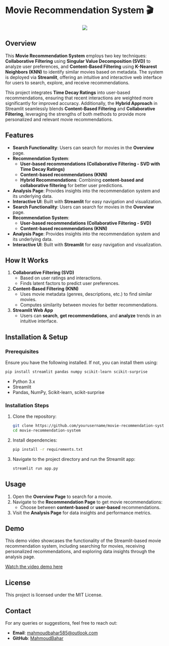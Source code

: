 # Movie Recommendation System 🎬

<div align="center">
  <a href="https://hits.seeyoufarm.com">
    <img src="https://hits.seeyoufarm.com/api/count/incr/badge.svg?url=https%3A%2F%2Fgithub.com%2FMahmoudBahar%2FMovie-Recommendation&count_bg=%2379C83D&title_bg=%23555555&icon=themoviedatabase.svg&icon_color=%23E7E7E7&title=hits&edge_flat=false">
  </a>
</div>


## Overview

This **Movie Recommendation System** employs two key techniques: **Collaborative Filtering** using **Singular Value Decomposition (SVD)** to analyze user preferences, and **Content-Based Filtering** using **K-Nearest Neighbors (KNN)** to identify similar movies based on metadata. The system is deployed via **Streamlit**, offering an intuitive and interactive web interface for users to search, explore, and receive recommendations.

This project integrates **Time Decay Ratings** into user-based recommendations, ensuring that recent interactions are weighted more significantly for improved accuracy. Additionally, the **Hybrid Approach** in Streamlit seamlessly blends **Content-Based Filtering** and **Collaborative Filtering**, leveraging the strengths of both methods to provide more personalized and relevant movie recommendations.

## Features
- **Search Functionality**: Users can search for movies in the **Overview** page.
- **Recommendation System**:
  - **User-based recommendations (Collaborative Filtering - SVD with Time Decay Ratings)**
  - **Content-based recommendations (KNN)**
  - **Hybrid Recommendations**: Combining **content-based and collaborative filtering** for better user predictions.
- **Analysis Page**: Provides insights into the recommendation system and its underlying data.
- **Interactive UI**: Built with **Streamlit** for easy navigation and visualization.
- **Search Functionality**: Users can search for movies in the **Overview** page.
- **Recommendation System**:
  - **User-based recommendations (Collaborative Filtering - SVD)**
  - **Content-based recommendations (KNN)**
- **Analysis Page**: Provides insights into the recommendation system and its underlying data.
- **Interactive UI**: Built with **Streamlit** for easy navigation and visualization.

## How It Works
1. **Collaborative Filtering (SVD)**
   - Based on user ratings and interactions.
   - Finds latent factors to predict user preferences.
2. **Content-Based Filtering (KNN)**
   - Uses movie metadata (genres, descriptions, etc.) to find similar movies.
   - Computes similarity between movies for better recommendations.
3. **Streamlit Web App**
   - Users can **search**, **get recommendations**, and **analyze** trends in an intuitive interface.

## Installation & Setup
### Prerequisites
Ensure you have the following installed. If not, you can install them using:

```bash
pip install streamlit pandas numpy scikit-learn scikit-surprise
```

- Python 3.x
- Streamlit
- Pandas, NumPy, Scikit-learn, scikit-surprise

### Installation Steps
1. Clone the repository:
   ```bash
   git clone https://github.com/yourusername/movie-recommendation-system.git
   cd movie-recommendation-system
   ```
2. Install dependencies:
   ```bash
   pip install -r requirements.txt
   ```
3. Navigate to the project directory and run the Streamlit app:
   ```bash
   streamlit run app.py
   ```

## Usage
1. Open the **Overview Page** to search for a movie.
2. Navigate to the **Recommendation Page** to get movie recommendations:
   - Choose between **content-based** or **user-based** recommendations.
3. Visit the **Analysis Page** for data insights and performance metrics.

## Demo
This demo video showcases the functionality of the Streamlit-based movie recommendation system, including searching for movies, receiving personalized recommendations, and exploring data insights through the analysis page.

[Watch the video demo here](https://github.com/user-attachments/assets/0ac760ef-8d1e-4994-b999-e72f9200aa95)

## License
This project is licensed under the MIT License.

## Contact
For any queries or suggestions, feel free to reach out:
- **Email**: mahmoudbahar585@outlook.com
- **GitHub**: [MahmoudBahar](https://github.com/MahmoudBahar)

